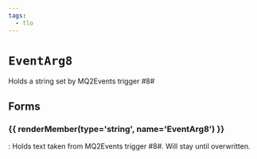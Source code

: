 ```yaml
---
tags:
  - tlo
---
```

# `EventArg8`

<!--tlo-desc-start-->
Holds a string set by MQ2Events trigger #8#
<!--tlo-desc-end-->

## Forms
<!--tlo-forms-start-->
### {{ renderMember(type='string', name='EventArg8') }}

:   Holds text taken from MQ2Events trigger #8#. Will stay until overwritten.

<!--tlo-forms-end-->

<!--tlo-linkrefs-start-->
[string]: ../macroquest/reference/data-types/datatype-string.md
<!--tlo-linkrefs-end-->